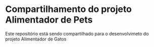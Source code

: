 <h1>Compartilhamento do projeto Alimentador de Pets</h1>
<P>Este repositório está sendo compartilhado para o desenvolvimeto do projeto Alimentador de Gatos</P>
